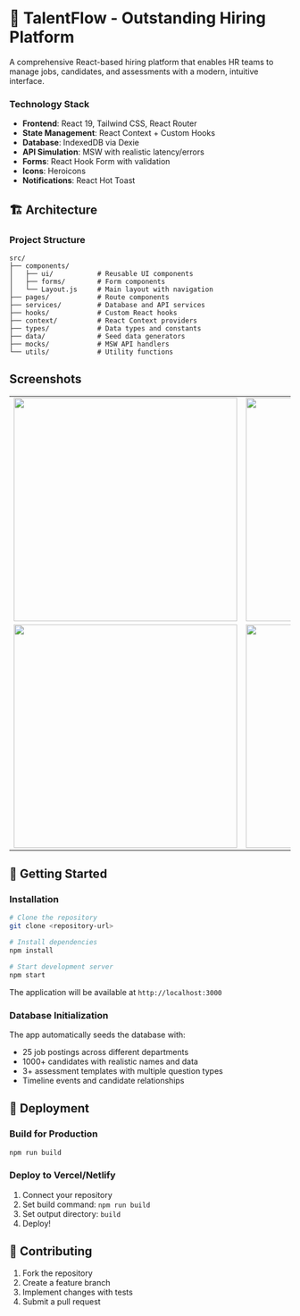 # 🚀 TalentFlow - Outstanding Hiring Platform
A comprehensive React-based hiring platform that enables HR teams to manage jobs, candidates, and assessments with a modern, intuitive interface.

### Technology Stack
- **Frontend**: React 19, Tailwind CSS, React Router
- **State Management**: React Context + Custom Hooks
- **Database**: IndexedDB via Dexie
- **API Simulation**: MSW with realistic latency/errors
- **Forms**: React Hook Form with validation
- **Icons**: Heroicons
- **Notifications**: React Hot Toast

## 🏗️ Architecture

### Project Structure
```
src/
├── components/
│   ├── ui/           # Reusable UI components
│   ├── forms/        # Form components
│   └── Layout.js     # Main layout with navigation
├── pages/            # Route components
├── services/         # Database and API services
├── hooks/            # Custom React hooks
├── context/          # React Context providers
├── types/            # Data types and constants
├── data/             # Seed data generators
├── mocks/            # MSW API handlers
└── utils/            # Utility functions
```

## Screenshots
<table>
  <tr>
    <td><img src="https://github.com/user-attachments/assets/4491ccb1-a39a-41c0-9fe3-9ad8fe0084e2" width="400"/></td>
    <td><img src="https://github.com/user-attachments/assets/63647dec-ec08-48d8-9696-b5f958d8dfe9" width="400"/></td>
  </tr>
  <tr>
    <td><img src="https://github.com/user-attachments/assets/7cc90eca-8877-4c6f-bd70-ebf281776773" width="400"/></td>
    <td><img src="https://github.com/user-attachments/assets/772c529c-3393-46a7-b3b7-5702c718f794" width="400"/></td>
  </tr>
</table>


## 🚀 Getting Started

### Installation
```bash
# Clone the repository
git clone <repository-url>

# Install dependencies
npm install

# Start development server
npm start
```

The application will be available at `http://localhost:3000`

### Database Initialization
The app automatically seeds the database with:
- 25 job postings across different departments
- 1000+ candidates with realistic names and data
- 3+ assessment templates with multiple question types
- Timeline events and candidate relationships

## 🚀 Deployment

### Build for Production
```bash
npm run build
```

### Deploy to Vercel/Netlify
1. Connect your repository
2. Set build command: `npm run build`
3. Set output directory: `build`
4. Deploy!


## 🤝 Contributing

1. Fork the repository
2. Create a feature branch
3. Implement changes with tests
4. Submit a pull request

